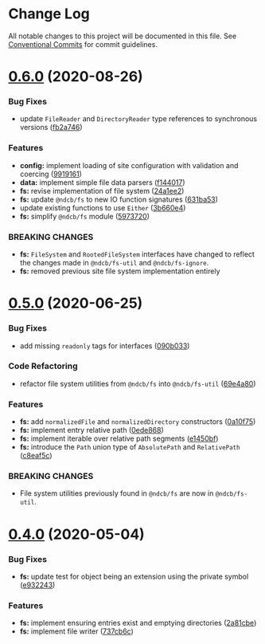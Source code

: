 # Change Log

All notable changes to this project will be documented in this file.
See [Conventional Commits](https://conventionalcommits.org) for commit guidelines.

# [0.6.0](https://github.com/NDCB/generator/tree/master/packages/ndcb-fs/compare/@ndcb/fs@0.5.0...@ndcb/fs@0.6.0) (2020-08-26)


### Bug Fixes

* update `FileReader` and `DirectoryReader` type references to synchronous versions ([fb2a746](https://github.com/NDCB/generator/tree/master/packages/ndcb-fs/commit/fb2a746e267154ebf1d8a4f35360a9fc539e96bd))


### Features

* **config:** implement loading of site configuration with validation and coercing ([9919161](https://github.com/NDCB/generator/tree/master/packages/ndcb-fs/commit/9919161decf957b19651ce868144ed334a4dd995))
* **data:** implement simple file data parsers ([f144017](https://github.com/NDCB/generator/tree/master/packages/ndcb-fs/commit/f144017829116d0004efd6875288af32b837056a))
* **fs:** revise implementation of file system ([24a1ee2](https://github.com/NDCB/generator/tree/master/packages/ndcb-fs/commit/24a1ee20215dc3c02061ebf9472e1515d276b935))
* **fs:** update `@ndcb/fs` to new IO function signatures ([631ba53](https://github.com/NDCB/generator/tree/master/packages/ndcb-fs/commit/631ba532d763b0e6f8f53dc0bfb4458113d9827a))
* update existing functions to use `Either` ([3b660e4](https://github.com/NDCB/generator/tree/master/packages/ndcb-fs/commit/3b660e4d6251b81641a70a52b4cf37dac3d799d1))
* **fs:** simplify `@ndcb/fs` module ([5973720](https://github.com/NDCB/generator/tree/master/packages/ndcb-fs/commit/5973720bc4eb3800400b3866c72573904e00acc4))


### BREAKING CHANGES

* **fs:** `FileSystem` and `RootedFileSystem` interfaces have changed to reflect the changes
made in `@ndcb/fs-util` and `@ndcb/fs-ignore`.
* **fs:** removed previous site file system implementation entirely





# [0.5.0](https://github.com/NDCB/generator/tree/master/packages/ndcb-fs/compare/@ndcb/fs@0.4.0...@ndcb/fs@0.5.0) (2020-06-25)


### Bug Fixes

* add missing `readonly` tags for interfaces ([090b033](https://github.com/NDCB/generator/tree/master/packages/ndcb-fs/commit/090b033983860144d44610cb1ca3bf877169ce15))


### Code Refactoring

* refactor file system utilities from `@ndcb/fs` into `@ndcb/fs-util` ([69e4a80](https://github.com/NDCB/generator/tree/master/packages/ndcb-fs/commit/69e4a809e37d0ff559e1a60af30fdf38abcf0ba4))


### Features

* **fs:** add `normalizedFile` and `normalizedDirectory` constructors ([0a10f75](https://github.com/NDCB/generator/tree/master/packages/ndcb-fs/commit/0a10f75d4e37e08e0c0f3b856c527b1fb59fa51d))
* **fs:** implement entry relative path ([0ede868](https://github.com/NDCB/generator/tree/master/packages/ndcb-fs/commit/0ede86840d2926c20d34ee020a8f0669d6963cb3))
* **fs:** implement iterable over relative path segments ([e1450bf](https://github.com/NDCB/generator/tree/master/packages/ndcb-fs/commit/e1450bf72aa8862eece6b4f4f1db03d3f6de1660))
* **fs:** introduce the `Path` union type of `AbsolutePath` and `RelativePath` ([c8eaf5c](https://github.com/NDCB/generator/tree/master/packages/ndcb-fs/commit/c8eaf5c199270bb607b0af6e3a24353f5e4ecfbb))


### BREAKING CHANGES

* File system utilities previously found in `@ndcb/fs` are now in `@ndcb/fs-util`.





# [0.4.0](https://github.com/NDCB/generator/tree/master/packages/ndcb-fs/compare/@ndcb/fs@0.3.0...@ndcb/fs@0.4.0) (2020-05-04)


### Bug Fixes

* **fs:** update test for object being an extension using the private symbol ([e932243](https://github.com/NDCB/generator/tree/master/packages/ndcb-fs/commit/e932243ba384c26429a684acd42e6a991c33bcc0))


### Features

* **fs:** implement ensuring entries exist and emptying directories ([2a81cbe](https://github.com/NDCB/generator/tree/master/packages/ndcb-fs/commit/2a81cbeb93d77974e8e5b735d42617e1e4e636a7))
* **fs:** implement file writer ([737cb6c](https://github.com/NDCB/generator/tree/master/packages/ndcb-fs/commit/737cb6c1fecaa435d9219d10386027a90100f3b2))
